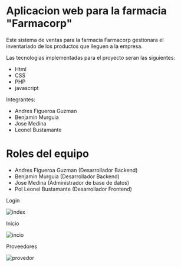 # Aplicacion web para la farmacia "Farmacorp"


Este sistema de ventas para la farmacia Farmacorp gestionara el inventariado de los productos que lleguen a la empresa.

Las tecnologias implementadas para el proyecto seran las siguientes:
 - Html
 - CSS
 - PHP
 - javascript

Integrantes:
 - Andres Figueroa Guzman
 - Benjamin Murguia
 - Jose Medina
 - Leonel Bustamante

# Roles del equipo
 - Andres Figueroa Guzman (Desarrollador Backend)
 - Benjamin Murguia (Desarrollador Backend)
 - Jose Medina (Administrador de base de datos)
 - Pol Leonel Bustamante (Desarrollador Frontend)

Login

![index](https://github.com/Andres-FigueroaG/ProyectoFarmacia/assets/134104347/157708a2-9cec-4909-8198-9e81fb7d2635)

Inicio

![incio](https://github.com/Andres-FigueroaG/ProyectoFarmacia/assets/134104347/6f6d99e1-854b-47c1-8d19-92b984cdad26)

Proveedores

![provedor](https://github.com/Andres-FigueroaG/ProyectoFarmacia/assets/134104347/c93292c7-cf94-4891-803f-52784a5e3557)
